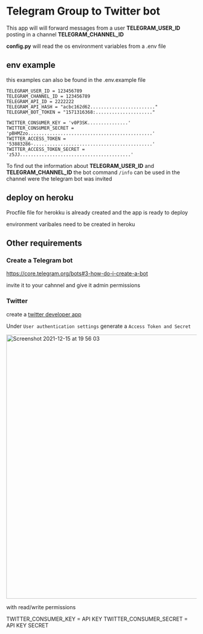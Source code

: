 # Telegram Group to Twitter bot

This app will will forward messages from a user **TELEGRAM_USER_ID** posting in a channel  **TELEGRAM_CHANNEL_ID** 

**config.py** will read the os environment variables from a .env file

## env example

this examples can also be found in the .env.example file
```
TELEGRAM_USER_ID = 123456789
TELEGRAM_CHANNEL_ID = 123456789
TELEGRAM_API_ID = 2222222
TELEGRAM_API_HASH = "acbc162d62........................"
TELEGRAM_BOT_TOKEN = "1571316368:....................."

TWITTER_CONSUMER_KEY = 'v0P3SK...............'
TWITTER_CONSUMER_SECRET = 'pBHMZzo..............................................'
TWITTER_ACCESS_TOKEN = '53883286-............................................'
TWITTER_ACCESS_TOKEN_SECRET = 'z5JJ.........................................'
```
To find out the information about **TELEGRAM_USER_ID** and **TELEGRAM_CHANNEL_ID** 
the bot command `/info` can be used in the channel were the telegram bot was invited

## deploy on heroku

Procfile file for herokku is already created and the app is ready to deploy

environment varibales need to be created in heroku

## Other requirements 

### Create a Telegram bot

https://core.telegram.org/bots#3-how-do-i-create-a-bot

invite it to your cahnnel and give it admin permissions

### Twitter

create a [twitter developer app](https://developer.twitter.com/)

Under `User authentication settings` generate a `Access Token and Secret`

<img width="697" alt="Screenshot 2021-12-15 at 19 56 03" src="https://user-images.githubusercontent.com/31136147/146239766-8c3ae52d-5157-426f-b319-54b4c1a836e5.png">

with read/write permissions

TWITTER_CONSUMER_KEY = API KEY
TWITTER_CONSUMER_SECRET = API KEY SECRET


